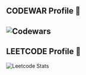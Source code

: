 ## CODEWAR Profile 👋
![Codewars](https://github.r2v.ch/codewars?user=realsudipbajgai&theme=gradient&name=true&top_languages=true)
---
## LEETCODE Profile 👋
![Leetcode Stats](https://leetcard.jacoblin.cool/realsudipbajgai?ext=heatmap)
<!--
**realsudipbajgai/realsudipbajgai** is a ✨ _special_ ✨ repository because its `README.md` (this file) appears on your GitHub profile.

Here are some ideas to get you started:

- 🔭 I’m currently working on ...
- 🌱 I’m currently learning ...
- 👯 I’m looking to collaborate on ...
- 🤔 I’m looking for help with ...
- 💬 Ask me about ...
- 📫 How to reach me: ...
- 😄 Pronouns: ...
- ⚡ Fun fact: ...
-->
